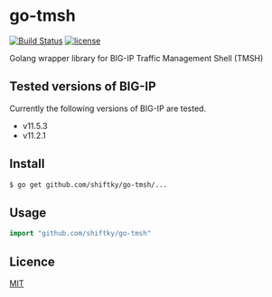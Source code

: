 # go-tmsh

[![Build Status](https://travis-ci.org/shiftky/go-tmsh.svg?branch=master)](https://travis-ci.org/shiftky/go-tmsh) [![license](http://img.shields.io/badge/license-MIT-red.svg?style=flat)](https://raw.githubusercontent.com/shiftky/go-tmsh/master/LICENSE)

Golang wrapper library for BIG-IP Traffic Management Shell (TMSH)

## Tested versions of BIG-IP

Currently the following versions of BIG-IP are tested.

* v11.5.3
* v11.2.1

## Install

```bash
$ go get github.com/shiftky/go-tmsh/...
```

## Usage

```go
import "github.com/shiftky/go-tmsh"
```

## Licence

[MIT](https://github.com/shiftky/go-tmsh/blob/master/LICENSE)
